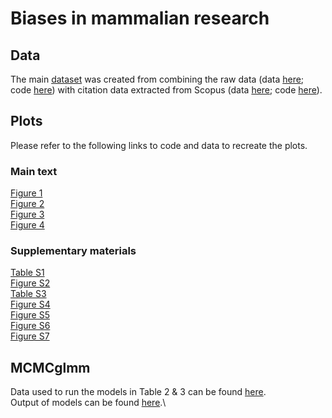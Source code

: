 # Biases in mammalian research

## Data
The main [dataset](data/intermediate/includeh.csv) was created from combining the raw data (data [here](data/raw); code [here](R/combine_again.R)) with citation data extracted from Scopus (data [here](10.5281/zenodo.5711932); code [here](R/mammal_list_query_script.R)).

## Plots
Please refer to the following links to code and data to recreate the plots.

### Main text
[Figure 1](https://github.com/jessicatytam/biases_in_mammalian_research/blob/829ecc425e0d7459211a2c78cc29f258e12de641/R/plots.R#L85-L143)\
[Figure 2](https://github.com/jessicatytam/biases_in_mammalian_research/blob/829ecc425e0d7459211a2c78cc29f258e12de641/R/plots.R#L437-L725)\
[Figure 3](https://github.com/jessicatytam/biases_in_mammalian_research/blob/829ecc425e0d7459211a2c78cc29f258e12de641/R/plots.R#L368-L394)\
[Figure 4](https://github.com/jessicatytam/biases_in_mammalian_research/blob/829ecc425e0d7459211a2c78cc29f258e12de641/R/plots.R#L727-L876)

### Supplementary materials
[Table S1](R/table_data_completeness.R)\
[Figure S2](data/h-index.xlsx)\
[Table S3](R/vif.R)\
[Figure S4](https://github.com/jessicatytam/biases_in_mammalian_research/blob/829ecc425e0d7459211a2c78cc29f258e12de641/R/plots.R#L75-L83)\
[Figure S5](https://github.com/jessicatytam/biases_in_mammalian_research/blob/829ecc425e0d7459211a2c78cc29f258e12de641/R/plots.R#L176-L199)\
[Figure S6](https://github.com/jessicatytam/biases_in_mammalian_research/blob/829ecc425e0d7459211a2c78cc29f258e12de641/R/plots.R#L203-L301)\
[Figure S7](https://github.com/jessicatytam/biases_in_mammalian_research/blob/829ecc425e0d7459211a2c78cc29f258e12de641/R/plots.R#L396-L435)

## MCMCglmm
Data used to run the models in Table 2 & 3 can be found [here](MCMCglmm/data).\
Output of models can be found [here](10.5281/zenodo.6644032).\
